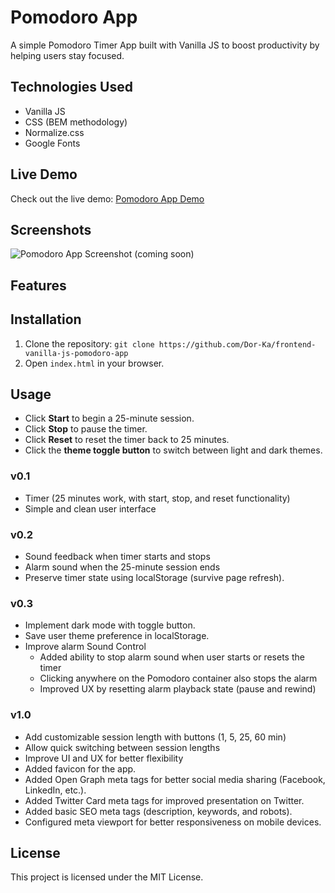 # Pomodoro App

A simple Pomodoro Timer App built with Vanilla JS to boost productivity by helping users stay focused.

## Technologies Used
- Vanilla JS
- CSS (BEM methodology)
- Normalize.css
- Google Fonts

## Live Demo
Check out the live demo: [Pomodoro App Demo](https://dor-ka.github.io/frontend-vanilla-js-pomodoro-app/)

## Screenshots
![Pomodoro App Screenshot](path_to_screenshot.jpg) (coming soon)

## Features
## Installation
1. Clone the repository: `git clone https://github.com/Dor-Ka/frontend-vanilla-js-pomodoro-app`
2. Open `index.html` in your browser.

## Usage
- Click **Start** to begin a 25-minute session.
- Click **Stop** to pause the timer.
- Click **Reset** to reset the timer back to 25 minutes.
- Click the **theme toggle button** to switch between light and dark themes.

### v0.1
- Timer (25 minutes work, with start, stop, and reset functionality)
- Simple and clean user interface

### v0.2
- Sound feedback when timer starts and stops
- Alarm sound when the 25-minute session ends
- Preserve timer state using localStorage (survive page refresh).

### v0.3
- Implement dark mode with toggle button.
- Save user theme preference in localStorage.
- Improve alarm Sound Control
  - Added ability to stop alarm sound when user starts or resets the timer
  - Clicking anywhere on the Pomodoro container also stops the alarm
  - Improved UX by resetting alarm playback state (pause and rewind)

### v1.0
- Add customizable session length with buttons (1, 5, 25, 60 min)
- Allow quick switching between session lengths
- Improve UI and UX for better flexibility
- Added favicon for the app.
- Added Open Graph meta tags for better social media sharing (Facebook, LinkedIn, etc.).
- Added Twitter Card meta tags for improved presentation on Twitter.
- Added basic SEO meta tags (description, keywords, and robots).
- Configured meta viewport for better responsiveness on mobile devices.

## License
This project is licensed under the MIT License.
